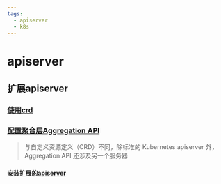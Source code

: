 ```yaml
---
tags: 
  - apiserver
  - k8s
---
```

# apiserver

## 扩展apiserver

### [使用crd](https://kubernetes.io/zh-cn/docs/tasks/extend-kubernetes/custom-resources/custom-resource-definitions/)


### [配置聚合层Aggregation API](https://kubernetes.io/zh-cn/docs/tasks/extend-kubernetes/configure-aggregation-layer/)

> 与自定义资源定义（CRD）不同，除标准的 Kubernetes apiserver 外，Aggregation API 还涉及另一个服务器

#### [安装扩展的apiserver](https://kubernetes.io/zh-cn/docs/tasks/extend-kubernetes/setup-extension-api-server/)

